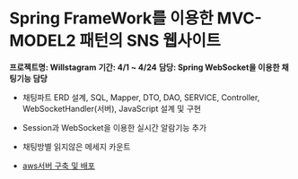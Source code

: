 Spring FrameWork를 이용한 MVC-MODEL2 패턴의 SNS 웹사이트
==

**프로젝트명: Willstagram**
**기간: 4/1 ~ 4/24**
**담당: Spring WebSocket을 이용한 채팅기능 담당**


- 채팅파트 ERD 설계, SQL, Mapper, DTO, DAO, SERVICE, Controller, WebSocketHandler(서버), JavaScript 설계 및 구현


- Session과 WebSocket을 이용한 실시간 알람기능 추가


- 채팅방별 읽지않은 메세지 카운트

- [aws서버 구축 및 배포](http://13.125.189.179:8080/willstagram/sign_in)


